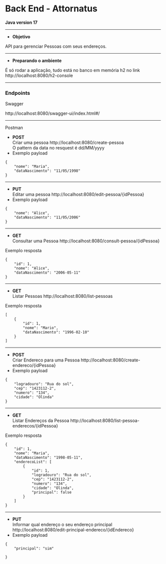 # Back End - Attornatus
**Java version 17**

---

* **Objetivo**

API para gerenciar Pessoas com seus endereços.

---

* **Preparando o ambiente**

É só rodar a aplicação, tudo está no banco em memória h2 no link http://localhost:8080/h2-console

---


### Endpoints

Swagger

http://localhost:8080/swagger-ui/index.html#/

---

Postman

* **POST**<br />
Criar uma pessoa http://localhost:8080/create-pessoa <br /> O pattern da data no resquest é dd/MM/yyyy
* Exemplo payload
```
{
    "nome": "Maria",
    "dataNascimento": "11/05/1998"
}
```

---

* **PUT**<br />
  Editar uma pessoa http://localhost:8080/edit-pessoa/{idPessoa} <br />
* Exemplo payload
```
{
    "nome": "Alice",
    "dataNascimento": "11/05/2006"
}
```
---


* **GET**
<br />Consultar uma Pessoa http://localhost:8080/consult-pessoa/{idPessoa} <br />

Exemplo resposta
```
{
    "id": 1,
    "nome": "Alice",
    "dataNascimento": "2006-05-11"
}
```
---

* **GET**
<br />Listar Pessoas http://localhost:8080/list-pessoas <br />

Exemplo resposta
```
[
    {
        "id": 1,
        "nome": "Mario",
        "dataNascimento": "1996-02-10"
    }
]
```

---
* **POST**<br />
  Criar Endereco para uma Pessoa http://localhost:8080/create-endereco/{idPessoa} <br /> 
* Exemplo payload
```
{
    "logradouro": "Rua do sol",
    "cep": "1423112-2",
    "numero": "134",
    "cidade": "Olinda"
}
```
---
* **GET**
  <br /> Listar Endereços da Pessoa http://localhost:8080/list-pessoa-enderecos/{idPessoa} <br />

Exemplo resposta
```
{
    "id": 1,
    "nome": "Maria",
    "dataNascimento": "1998-05-11",
    "enderecoList": [
        {
            "id": 1,
            "logradouro": "Rua do sol",
            "cep": "1423112-2",
            "numero": "134",
            "cidade": "Olinda",
            "principal": false
        }
    ]
}
```
---

* **PUT**<br />
  Informar qual endereço o seu endereço principal http://localhost:8080/edit-principal-endereco/{idEndereco} <br />
* Exemplo payload
```
{
    "principal": "sim"

}
```





















